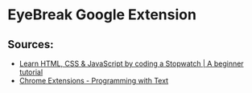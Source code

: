 # EyeBreak Google Extension

## Sources:
* [Learn HTML, CSS & JavaScript by coding a Stopwatch | A beginner tutorial](https://www.youtube.com/watch?v=49f1cjZWRJA)
* [Chrome Extensions - Programming with Text](https://youtube.com/playlist?list=PLRqwX-V7Uu6bL9VOMT65ahNEri9uqLWfS)
